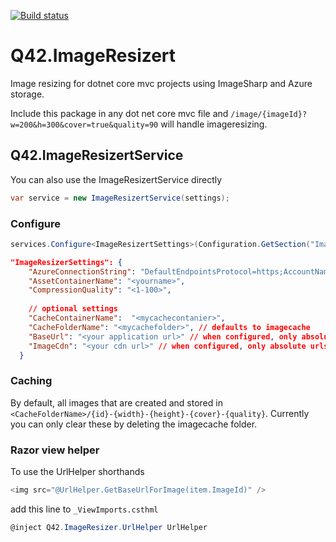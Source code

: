 [![Build status](https://ci.appveyor.com/api/projects/status/nc3782ai2n0u7wtp?svg=true)](https://ci.appveyor.com/project/Q42/q42-imageresizert)

# Q42.ImageResizert
Image resizing for dotnet core mvc projects using ImageSharp and Azure storage.

Include this package in any dot net core mvc file and `/image/{imageId}?w=200&h=300&cover=true&quality=90` will handle imageresizing.

## Q42.ImageResizertService

You can also use the ImageResizertService directly 
```cs
var service = new ImageResizertService(settings);
```

### Configure
```cs
services.Configure<ImageResizertSettings>(Configuration.GetSection("ImageResizerSettings"));
```

```json
"ImageResizerSettings": {
    "AzureConnectionString": "DefaultEndpointsProtocol=https;AccountName=<yourname>;AccountKey=<yourkey>",
    "AssetContainerName": "<yourname>",    
    "CompressionQuality": "<1-100>",
    
    // optional settings
    "CacheContainerName":  "<mycachecontanier>",
    "CacheFolderName": "<mycachefolder>", // defaults to imagecache
    "BaseUrl": "<your application url>" // when configured, only absolute urls will be returned
    "ImageCdn": "<your cdn url>" // when configured, only absolute urls will be returned. Overrides BaseUrl
  }
```

### Caching
By default, all images that are created and stored in `<CacheFolderName>/{id}-{width}-{height}-{cover}-{quality}`. Currently you can only clear these by deleting the imagecache folder.

### Razor view helper
To use the UrlHelper shorthands
```cs
<img src="@UrlHelper.GetBaseUrlForImage(item.ImageId)" />
```

add this line to `_ViewImports.csthml`
```cs
@inject Q42.ImageResizer.UrlHelper UrlHelper
```

